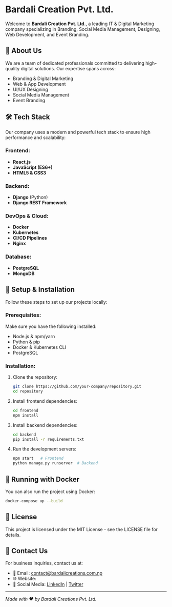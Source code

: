 # Bardali Creation Pvt. Ltd.

Welcome to **Bardali Creation Pvt. Ltd.**, a leading IT & Digital Marketing company specializing in Branding, Social Media Management, Designing, Web Development, and Event Branding.

## 🚀 About Us
We are a team of dedicated professionals committed to delivering high-quality digital solutions. Our expertise spans across:
- Branding & Digital Marketing
- Web & App Development
- UI/UX Designing
- Social Media Management
- Event Branding

## 🛠️ Tech Stack
Our company uses a modern and powerful tech stack to ensure high performance and scalability:

### Frontend:
- **React.js**
- **JavaScript (ES6+)**
- **HTML5 & CSS3**

### Backend:
- **Django** (Python)
- **Django REST Framework**

### DevOps & Cloud:
- **Docker**
- **Kubernetes**
- **CI/CD Pipelines**
- **Nginx**

### Database:
- **PostgreSQL**
- **MongoDB**

## 🔧 Setup & Installation
Follow these steps to set up our projects locally:

### Prerequisites:
Make sure you have the following installed:
- Node.js & npm/yarn
- Python & pip
- Docker & Kubernetes CLI
- PostgreSQL

### Installation:
1. Clone the repository:
   ```bash
   git clone https://github.com/your-company/repository.git
   cd repository
   ```
2. Install frontend dependencies:
   ```bash
   cd frontend
   npm install
   ```
3. Install backend dependencies:
   ```bash
   cd backend
   pip install -r requirements.txt
   ```
4. Run the development servers:
   ```bash
   npm start   # Frontend
   python manage.py runserver  # Backend
   ```

## 🐳 Running with Docker
You can also run the project using Docker:
```bash
docker-compose up --build
```

## 📄 License
This project is licensed under the MIT License - see the LICENSE file for details.

## 🤝 Contact Us
For business inquiries, contact us at:
- 📧 Email: contact@bardalicreations.com.np
- 🌐 Website: [](https://www.bardali.com.np)
- 📱 Social Media: [LinkedIn](https://linkedin.com/company/bardalicreation) | [Twitter](https://twitter.com/bardalicreation)

---
*Made with ❤️ by Bardali Creations Pvt. Ltd.*

